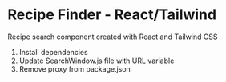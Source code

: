 # Recipe Finder - React/Tailwind

Recipe search component created with React and Tailwind CSS

1. Install dependencies 
2. Update SearchWindow.js file with URL variable
3. Remove proxy from package.json

